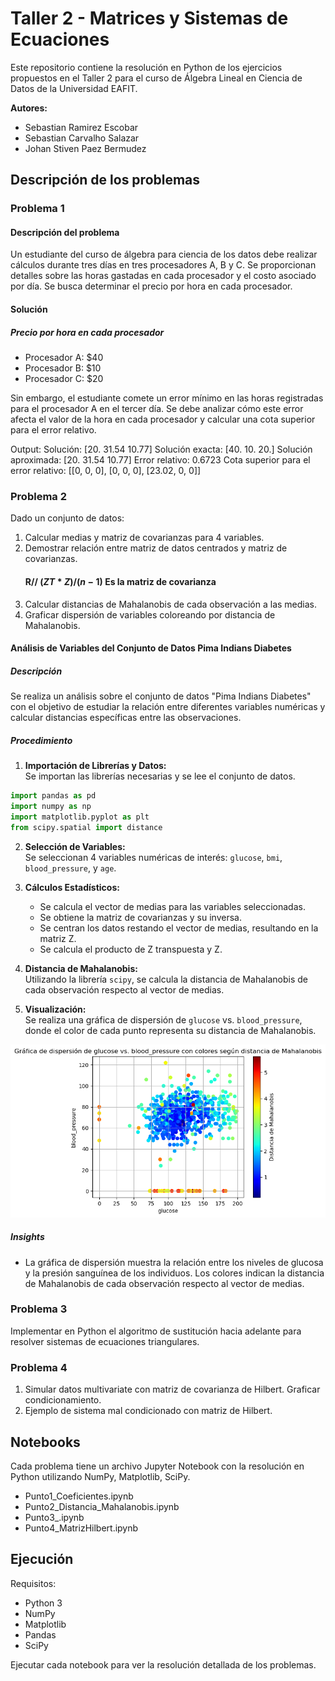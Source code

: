 # Taller 2 - Matrices y Sistemas de Ecuaciones

Este repositorio contiene la resolución en Python de los ejercicios propuestos en el Taller 2 para el curso de Álgebra Lineal en Ciencia de Datos de la Universidad EAFIT.

**Autores:**  
- Sebastian Ramirez Escobar
- Sebastian Carvalho Salazar
- Johan Stiven Paez Bermudez

## Descripción de los problemas

### Problema 1
#### Descripción del problema

Un estudiante del curso de álgebra para ciencia de los datos debe realizar cálculos durante tres días en tres procesadores A, B y C. Se proporcionan detalles sobre las horas gastadas en cada procesador y el costo asociado por día. Se busca determinar el precio por hora en cada procesador.

#### Solución
##### Precio por hora en cada procesador

- Procesador A: $40
- Procesador B: $10
- Procesador C: $20

Sin embargo, el estudiante comete un error mínimo en las horas registradas para el procesador A en el tercer día. Se debe analizar cómo este error afecta el valor de la hora en cada procesador y calcular una cota superior para el error relativo.

Output:
Solución: [20. 31.54 10.77]
Solución exacta: [40. 10. 20.]
Solución aproximada: [20. 31.54 10.77]
Error relativo: 0.6723
Cota superior para el error relativo: [[0, 0, 0], [0, 0, 0], [23.02, 0, 0]]

### Problema 2 

Dado un conjunto de datos:

1. Calcular medias y matriz de covarianzas para 4 variables.
2. Demostrar relación entre matriz de datos centrados y matriz de covarianzas.
   #### R// $(ZT * Z) / (n - 1)$ Es la matriz de covarianza
3. Calcular distancias de Mahalanobis de cada observación a las medias.
4. Graficar dispersión de variables coloreando por distancia de Mahalanobis.

#### Análisis de Variables del Conjunto de Datos Pima Indians Diabetes

##### Descripción

Se realiza un análisis sobre el conjunto de datos "Pima Indians Diabetes" con el objetivo de estudiar la relación entre diferentes variables numéricas y calcular distancias específicas entre las observaciones.

##### Procedimiento

1. **Importación de Librerías y Datos:**  
   Se importan las librerías necesarias y se lee el conjunto de datos.

```python
import pandas as pd
import numpy as np
import matplotlib.pyplot as plt
from scipy.spatial import distance
```

2. **Selección de Variables:**  
   Se seleccionan 4 variables numéricas de interés: `glucose`, `bmi`, `blood_pressure`, y `age`.

3. **Cálculos Estadísticos:**  
   - Se calcula el vector de medias para las variables seleccionadas.
   - Se obtiene la matriz de covarianzas y su inversa.
   - Se centran los datos restando el vector de medias, resultando en la matriz Z.
   - Se calcula el producto de Z transpuesta y Z.

4. **Distancia de Mahalanobis:**  
   Utilizando la librería `scipy`, se calcula la distancia de Mahalanobis de cada observación respecto al vector de medias.

5. **Visualización:**  
   Se realiza una gráfica de dispersión de `glucose` vs. `blood_pressure`, donde el color de cada punto representa su distancia de Mahalanobis.

![Gráfica de dispersión de glucose vs. blood_pressure](Punto2_DMahalanobis/assets/output_mahalanobis.png)

##### Insights

- La gráfica de dispersión muestra la relación entre los niveles de glucosa y la presión sanguínea de los individuos. Los colores indican la distancia de Mahalanobis de cada observación respecto al vector de medias.

### Problema 3

Implementar en Python el algoritmo de sustitución hacia adelante para resolver sistemas de ecuaciones triangulares.

### Problema 4

1. Simular datos multivariate con matriz de covarianza de Hilbert. Graficar condicionamiento.
2. Ejemplo de sistema mal condicionado con matriz de Hilbert.

## Notebooks

Cada problema tiene un archivo Jupyter Notebook con la resolución en Python utilizando NumPy, Matplotlib, SciPy.

- Punto1_Coeficientes.ipynb
- Punto2_Distancia_Mahalanobis.ipynb 
- Punto3_.ipynb
- Punto4_MatrizHilbert.ipynb

## Ejecución 

Requisitos:
- Python 3
- NumPy
- Matplotlib
- Pandas
- SciPy

Ejecutar cada notebook para ver la resolución detallada de los problemas.
